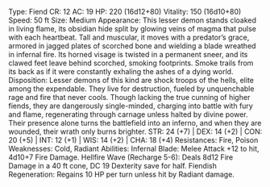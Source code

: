 Type: Fiend
CR: 12
AC: 19
HP: 220 (16d12+80)
Vitality: 150 (16d10+80)
Speed: 50 ft
Size: Medium
Appearance: This lesser demon stands cloaked in living flame, its obsidian hide split by glowing veins of magma that pulse with each heartbeat. Tall and muscular, it moves with a predator’s grace, armored in jagged plates of scorched bone and wielding a blade wreathed in infernal fire. Its horned visage is twisted in a permanent sneer, and its clawed feet leave behind scorched, smoking footprints. Smoke trails from its back as if it were constantly exhaling the ashes of a dying world.
Disposition: Lesser demons of this kind are shock troops of the hells, elite among the expendable. They live for destruction, fueled by unquenchable rage and fire that never cools. Though lacking the true cunning of higher fiends, they are dangerously single-minded, charging into battle with fury and flame, regenerating through carnage unless halted by divine power. Their presence alone turns the battlefield into an inferno, and when they are wounded, their wrath only burns brighter.
STR: 24 (+7) | DEX: 14 (+2) | CON: 20 (+5) | INT: 12 (+1) | WIS: 14 (+2) | CHA: 18 (+4)
Resistances: Fire, Poison
Weaknesses: Cold, Radiant
Abilities:
Infernal Blade: Melee Attack +12 to hit, 4d10+7 Fire Damage.
Hellfire Wave (Recharge 5-6): Deals 8d12 Fire Damage in a 40 ft cone, DC 19 Dexterity save for half.
Fiendish Regeneration: Regains 10 HP per turn unless hit by Radiant damage.
